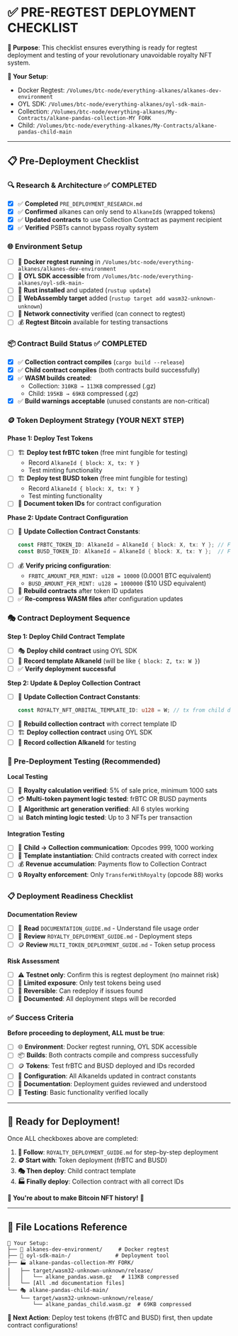 # ✅ PRE-REGTEST DEPLOYMENT CHECKLIST

**🎯 Purpose**: This checklist ensures everything is ready for regtest deployment and testing of your revolutionary unavoidable royalty NFT system.

**📁 Your Setup**:
- Docker Regtest: `/Volumes/btc-node/everything-alkanes/alkanes-dev-environment`
- OYL SDK: `/Volumes/btc-node/everything-alkanes/oyl-sdk-main-`
- Collection: `/Volumes/btc-node/everything-alkanes/My-Contracts/alkane-pandas-collection-MY FORK`
- Child: `/Volumes/btc-node/everything-alkanes/My-Contracts/alkane-pandas-child-main`

---

## 📋 **Pre-Deployment Checklist**

### **🔍 Research & Architecture ✅ COMPLETED**
- [x] ✅ **Completed** `PRE_DEPLOYMENT_RESEARCH.md`
- [x] ✅ **Confirmed** alkanes can only send to `AlkaneId`s (wrapped tokens)
- [x] ✅ **Updated contracts** to use Collection Contract as payment recipient
- [x] ✅ **Verified** PSBTs cannot bypass royalty system

### **🌐 Environment Setup**
- [ ] 🐳 **Docker regtest running** in `/Volumes/btc-node/everything-alkanes/alkanes-dev-environment`
- [ ] 🔧 **OYL SDK accessible** from `/Volumes/btc-node/everything-alkanes/oyl-sdk-main-`
- [ ] 🦀 **Rust installed** and updated (`rustup update`)
- [ ] 🎯 **WebAssembly target** added (`rustup target add wasm32-unknown-unknown`)
- [ ] 📡 **Network connectivity** verified (can connect to regtest)
- [ ] 💰 **Regtest Bitcoin** available for testing transactions

### **📦 Contract Build Status ✅ COMPLETED**
- [x] ✅ **Collection contract compiles** (`cargo build --release`)
- [x] ✅ **Child contract compiles** (both contracts build successfully)
- [x] ✅ **WASM builds created**:
  - Collection: `310KB → 113KB` compressed (.gz)
  - Child: `195KB → 69KB` compressed (.gz)
- [x] ✅ **Build warnings acceptable** (unused constants are non-critical)

### **🪙 Token Deployment Strategy (YOUR NEXT STEP)**

**Phase 1: Deploy Test Tokens**
- [ ] 🏗️ **Deploy test frBTC token** (free mint fungible for testing)
  - Record `AlkaneId { block: X, tx: Y }` 
  - Test minting functionality
- [ ] 🏗️ **Deploy test BUSD token** (free mint fungible for testing)
  - Record `AlkaneId { block: X, tx: Y }`
  - Test minting functionality
- [ ] 📝 **Document token IDs** for contract configuration

**Phase 2: Update Contract Configuration**
- [ ] 🔧 **Update Collection Contract Constants**:
  ```rust
  const FRBTC_TOKEN_ID: AlkaneId = AlkaneId { block: X, tx: Y }; // From Phase 1
  const BUSD_TOKEN_ID: AlkaneId = AlkaneId { block: X, tx: Y };  // From Phase 1
  ```
- [ ] 💰 **Verify pricing configuration**:
  - `FRBTC_AMOUNT_PER_MINT: u128 = 10000` (0.0001 BTC equivalent)
  - `BUSD_AMOUNT_PER_MINT: u128 = 1000000` ($10 USD equivalent)
- [ ] 🔄 **Rebuild contracts** after token ID updates
- [ ] ✅ **Re-compress WASM files** after configuration updates

### **🎭 Contract Deployment Sequence**

**Step 1: Deploy Child Contract Template**
- [ ] 🎭 **Deploy child contract** using OYL SDK
- [ ] 📝 **Record template AlkaneId** (will be like `{ block: Z, tx: W }`)
- [ ] ✅ **Verify deployment successful**

**Step 2: Update & Deploy Collection Contract**
- [ ] 🔧 **Update Collection Contract Constants**:
  ```rust
  const ROYALTY_NFT_ORBITAL_TEMPLATE_ID: u128 = W; // tx from child deployment
  ```
- [ ] 🔄 **Rebuild collection contract** with correct template ID
- [ ] 🏗️ **Deploy collection contract** using OYL SDK
- [ ] 📝 **Record collection AlkaneId** for testing

### **🧪 Pre-Deployment Testing (Recommended)**

**Local Testing**
- [ ] 🧮 **Royalty calculation verified**: 5% of sale price, minimum 1000 sats
- [ ] 💳 **Multi-token payment logic tested**: frBTC OR BUSD payments
- [ ] 🎨 **Algorithmic art generation verified**: All 6 styles working
- [ ] 📊 **Batch minting logic tested**: Up to 3 NFTs per transaction

**Integration Testing**
- [ ] 🔗 **Child → Collection communication**: Opcodes 999, 1000 working
- [ ] 🎯 **Template instantiation**: Child contracts created with correct index
- [ ] 💰 **Revenue accumulation**: Payments flow to Collection Contract
- [ ] 🔒 **Royalty enforcement**: Only `TransferWithRoyalty` (opcode 88) works

### **📋 Deployment Readiness Checklist**

**Documentation Review**
- [ ] 📖 **Read** `DOCUMENTATION_GUIDE.md` - Understand file usage order
- [ ] 🚀 **Review** `ROYALTY_DEPLOYMENT_GUIDE.md` - Deployment steps
- [ ] 🪙 **Review** `MULTI_TOKEN_DEPLOYMENT_GUIDE.md` - Token setup process

**Risk Assessment**
- [ ] ⚠️ **Testnet only**: Confirm this is regtest deployment (no mainnet risk)
- [ ] 💸 **Limited exposure**: Only test tokens being used
- [ ] 🔄 **Reversible**: Can redeploy if issues found
- [ ] 📝 **Documented**: All deployment steps will be recorded

### **✅ Success Criteria**

**Before proceeding to deployment, ALL must be true**:
- [ ] 🌐 **Environment**: Docker regtest running, OYL SDK accessible
- [ ] 📦 **Builds**: Both contracts compile and compress successfully  
- [ ] 🪙 **Tokens**: Test frBTC and BUSD deployed and IDs recorded
- [ ] 🔧 **Configuration**: All AlkaneIds updated in contract constants
- [ ] 📖 **Documentation**: Deployment guides reviewed and understood
- [ ] 🧪 **Testing**: Basic functionality verified locally

---

## 🚀 **Ready for Deployment!**

Once ALL checkboxes above are completed:

1. **📖 Follow**: `ROYALTY_DEPLOYMENT_GUIDE.md` for step-by-step deployment
2. **🪙 Start with**: Token deployment (frBTC and BUSD)
3. **🎭 Then deploy**: Child contract template
4. **🏭 Finally deploy**: Collection contract with all correct IDs

**🎊 You're about to make Bitcoin NFT history!** 🎊

---

## 📁 **File Locations Reference**

```
📂 Your Setup:
├── 🐳 alkanes-dev-environment/     # Docker regtest
├── 🔧 oyl-sdk-main-/              # Deployment tool
├── 🏭 alkane-pandas-collection-MY FORK/
│   ├── target/wasm32-unknown-unknown/release/
│   │   └── alkane_pandas.wasm.gz   # 113KB compressed
│   └── [All .md documentation files]
└── 🎭 alkane-pandas-child-main/
    └── target/wasm32-unknown-unknown/release/
        └── alkane_pandas_child.wasm.gz  # 69KB compressed
```

**🎯 Next Action**: Deploy test tokens (frBTC and BUSD) first, then update contract configurations! 